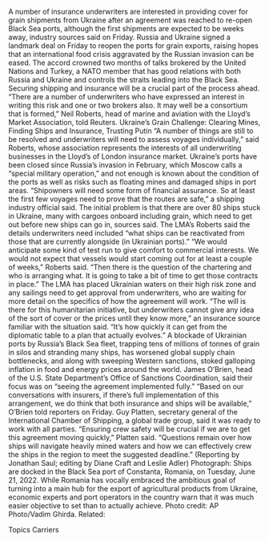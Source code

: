 A number of insurance underwriters are interested in providing cover for grain shipments from Ukraine after an agreement was reached to re-open Black Sea ports, although the first shipments are expected to be weeks away, industry sources said on Friday.
Russia and Ukraine signed a landmark deal on Friday to reopen the ports for grain exports, raising hopes that an international food crisis aggravated by the Russian invasion can be eased. The accord crowned two months of talks brokered by the United Nations and Turkey, a NATO member that has good relations with both Russia and Ukraine and controls the straits leading into the Black Sea.
Securing shipping and insurance will be a crucial part of the process ahead.
“There are a number of underwriters who have expressed an interest in writing this risk and one or two brokers also. It may well be a consortium that is formed,” Neil Roberts, head of marine and aviation with the Lloyd’s Market Association, told Reuters.
Ukraine’s Grain Challenge: Clearing Mines, Finding Ships and Insurance, Trusting Putin
“A number of things are still to be resolved and underwriters will need to assess voyages individually,” said Roberts, whose association represents the interests of all underwriting businesses in the Lloyd’s of London insurance market.
Ukraine’s ports have been closed since Russia’s invasion in February, which Moscow calls a “special military operation,” and not enough is known about the condition of the ports as well as risks such as floating mines and damaged ships in port areas.
“Shipowners will need some form of financial assurance. So at least the first few voyages need to prove that the routes are safe,” a shipping industry official said.
The initial problem is that there are over 80 ships stuck in Ukraine, many with cargoes onboard including grain, which need to get out before new ships can go in, sources said.
The LMA’s Roberts said the details underwriters need included “what ships can be reactivated from those that are currently alongside (in Ukrainian ports).”
“We would anticipate some kind of test run to give comfort to commercial interests. We would not expect that vessels would start coming out for at least a couple of weeks,” Roberts said.
“Then there is the question of the chartering and who is arranging what. It is going to take a bit of time to get those contracts in place.”
The LMA has placed Ukrainian waters on their high risk zone and any sailings need to get approval from underwriters, who are waiting for more detail on the specifics of how the agreement will work.
“The will is there for this humanitarian initiative, but underwriters cannot give any idea of the sort of cover or the prices until they know more,” an insurance source familiar with the situation said. “It’s how quickly it can get from the diplomatic table to a plan that actually evolves.”
A blockade of Ukrainian ports by Russia’s Black Sea fleet, trapping tens of millions of tonnes of grain in silos and stranding many ships, has worsened global supply chain bottlenecks, and along with sweeping Western sanctions, stoked galloping inflation in food and energy prices around the world.
James O’Brien, head of the U.S. State Department’s Office of Sanctions Coordination, said their focus was on “seeing the agreement implemented fully.”
“Based on our conversations with insurers, if there’s full implementation of this arrangement, we do think that both insurance and ships will be available,” O’Brien told reporters on Friday.
Guy Platten, secretary general of the International Chamber of Shipping, a global trade group, said it was ready to work with all parties.
“Ensuring crew safety will be crucial if we are to get this agreement moving quickly,” Platten said. “Questions remain over how ships will navigate heavily mined waters and how we can effectively crew the ships in the region to meet the suggested deadline.”
(Reporting by Jonathan Saul; editing by Diane Craft and Leslie Adler)
Photograph: Ships are docked in the Black Sea port of Constanta, Romania, on Tuesday, June 21, 2022. While Romania has vocally embraced the ambitious goal of turning into a main hub for the export of agricultural products from Ukraine, economic experts and port operators in the country warn that it was much easier objective to set than to actually achieve. Photo credit: AP Photo/Vadim Ghirda.
Related:

Topics
Carriers
